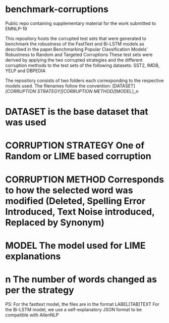 # benchmark-corruptions
Public repo containing supplementary material for the work submitted to EMNLP-19

This repository hosts the corrupted test sets that were generated to benchmark the robustness of the FastText and Bi-LSTM models as described in the paper.Benchmarking Popular Classification Models' Robustness to Random and Targeted Corruptions
These test sets were derived by applying the two corrupted strategies and the different corruption methods to the test sets of the following datasets:
SST2, IMDB, YELP and DBPEDIA

The repository consists of two folders each corresponding to the respective models used.
The filenames follow the convention:
[DATASET]_[CORRUPTION STRATEGY][CORRUPTION METHOD]_[MODEL]_n
# DATASET is the base dataset that was used
# CORRUPTION STRATEGY One of Random or LIME based corruption
# CORRUPTION METHOD Corresponds to how the selected word was modified (Deleted, Spelling Error Introduced, Text Noise introduced, Replaced by Synonym)
# MODEL The model used for LIME explanations
# n The number of words changed as per the strategy

PS:
For the fasttext model, the files are in the format LABEL[TAB]TEXT
For the Bi-LSTM model, we use a self-explanatory JSON format to be compatible with AllenNLP

